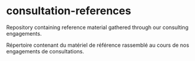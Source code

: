 # consultation-references

Repository containing reference material gathered through our consulting engagements.

Répertoire contenant du matériel de référence rassemblé au cours de nos engagements de consultations.
